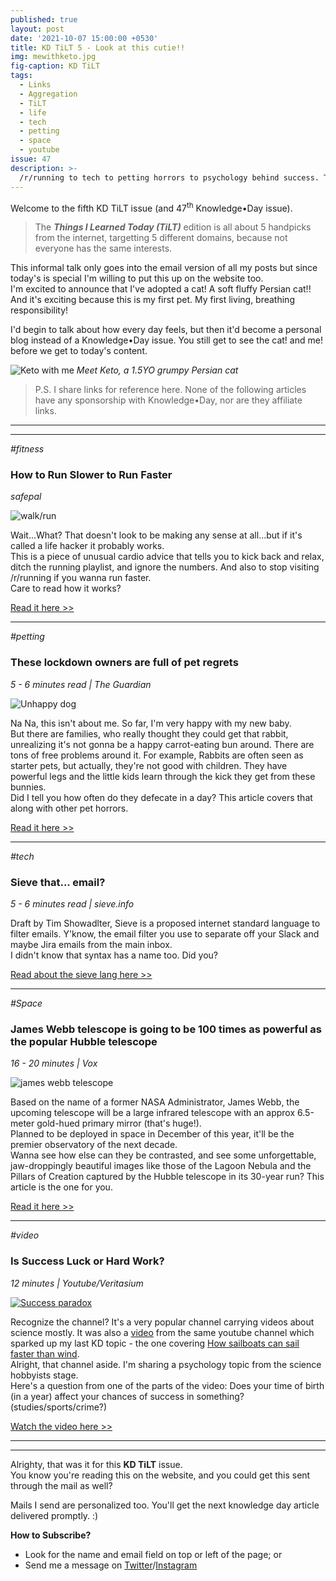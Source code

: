 ```yaml
---
published: true
layout: post
date: '2021-10-07 15:00:00 +0530'
title: KD TiLT 5 - Look at this cutie!!
img: mewithketo.jpg
fig-caption: KD TiLT
tags:
  - Links
  - Aggregation
  - TiLT
  - life
  - tech
  - petting
  - space
  - youtube
issue: 47
description: >-
  /r/running to tech to petting horrors to psychology behind success. This one is packed with stories.
---
```

Welcome to the fifth KD TiLT issue (and 47<sup>th</sup> Knowledge•Day issue).  

> The **_Things I Learned Today (TiLT)_** edition is all about 5 handpicks from the internet, targetting 5 different domains, because not everyone has the same interests.  

This informal talk only goes into the email version of all my posts but since today's is special I'm willing to put this up on the website too.  
I'm excited to announce that I've adopted a cat! A soft fluffy Persian cat!!  
And it's exciting because this is my first pet. My first living, breathing responsibility!  

I'd begin to talk about how every day feels, but then it'd become a personal blog instead of a Knowledge•Day issue. You still get to see the cat! and me! before we get to today's content.

![Keto with me]({{site.baseurl}}/assets/img/mewithketo.jpg)
_Meet Keto, a 1.5YO grumpy Persian cat_

> P.S. I share links for reference here. None of the following articles have any sponsorship with Knowledge•Day, nor are they affiliate links.  

-----
-----

_#fitness_
### How to Run Slower to Run Faster
_safepal_

![walk/run](https://i.kinja-img.com/gawker-media/image/upload/c_fit,f_auto,g_center,pg_1,q_60,w_965/569fcc167e8acfc8927f212aa83a975e.jpg)  

Wait...What? That doesn't look to be making any sense at all...but if it's called a life hacker it probably works.  
This is a piece of unusual cardio advice that tells you to kick back and relax, ditch the running playlist, and ignore the numbers. And also to stop visiting /r/running if you wanna run faster.  
Care to read how it works?

[Read it here >>](https://lifehacker.com/how-to-run-slower-to-run-faster-1847752652?utm_source=knowledgeday_newsletter)  

--------

_#petting_
### These lockdown owners are full of pet regrets
_5 - 6 minutes read | The Guardian_

![Unhappy dog](https://pocket-syndicated-images.s3.amazonaws.com/61413544bd467.jpg)  

Na Na, this isn't about me. So far, I'm very happy with my new baby.  
But there are families, who really thought they could get that rabbit, unrealizing it's not gonna be a happy carrot-eating bun around. There are tons of free problems around it. For example, Rabbits are often seen as starter pets, but actually, they're not good with children. They have powerful legs and the little kids learn through the kick they get from these bunnies.  
Did I tell you how often do they defecate in a day? This article covers that along with other pet horrors.  

[Read it here >>](https://getpocket.com/explore/item/yappy-dogs-moody-cats-why-lockdown-owners-are-full-of-pet-regret?utm_source=knowledgeday_newsletter)   

--------

_#tech_
### Sieve that... email?
_5 - 6 minutes read | sieve.info_

Draft by Tim Showadlter, Sieve is a proposed internet standard language to filter emails. Y'know, the email filter you use to separate off your Slack and maybe Jira emails from the main inbox.  
I didn't know that syntax has a name too. Did you?  

[Read about the sieve lang here >>](http://sieve.info/overview?utm_source=knowledgeday_newsletter)

--------

_#Space_
### James Webb telescope is going to be 100 times as powerful as the popular Hubble telescope
_16 - 20 minutes | Vox_

![james webb telescope](https://cdn.vox-cdn.com/thumbor/YXEO1ytzTrrFO6kWowWkr08B0nM=/0x0:1414x957/920x0/filters:focal(0x0:1414x957):format(webp):no_upscale()/cdn.vox-cdn.com/uploads/chorus_asset/file/22863755/JWST_HST_primary_mirrors.jpeg)

Based on the name of a former NASA Administrator, James Webb, the upcoming telescope will be a large infrared telescope with an approx 6.5-meter gold-hued primary mirror (that's huge!).  
Planned to be deployed in space in December of this year, it'll be the premier observatory of the next decade.  
Wanna see how else can they be contrasted, and see some unforgettable, jaw-droppingly beautiful images like those of the Lagoon Nebula and the Pillars of Creation captured by the Hubble telescope in its 30-year run? This article is the one for you.

[Read it here >>](https://www.vox.com/science-and-health/22664709/james-webb-space-telescope-launch-date-december-science-hubble?utm_source=knowledgeday_newsletter)

------

_#video_
### Is Success Luck or Hard Work?
_12 minutes | Youtube/Veritasium_

[![Success paradox](https://i3.ytimg.com/vi/3LopI4YeC4I/hqdefault.jpg)](https://www.youtube.com/watch?v=3LopI4YeC4I?utm_source=knowledgeday_newsletter)

Recognize the channel? It's a very popular channel carrying videos about science mostly. It was also a [video](https://www.youtube.com/watch?v=jyQwgBAaBag) from the same youtube channel which sparked up my last KD topic - the one covering [How sailboats can sail faster than wind](https://knowledgeday.in/sailboat-wind-relation/).  
Alright, that channel aside. I'm sharing a psychology topic from the science hobbyists stage.  
Here's a question from one of the parts of the video: Does your time of birth (in a year) affect your chances of success in something? (studies/sports/crime?)  

[Watch the video here >>](https://www.youtube.com/watch?v=3LopI4YeC4I?utm_source=knowledgeday_newsletter)  

------
------

Alrighty, that was it for this **KD TiLT** issue.   
You know you're reading this on the website, and you could get this sent through the mail as well?  

Mails I send are personalized too. You'll get the next knowledge day article delivered promptly. :)  

**How to Subscribe?**  
- Look for the name and email field on top or left of the page; or   
- Send me a message on [Twitter](https://twitter.com/knowledgedaynl)/[Instagram](http://instagram.com/knowledgedaynl)  
